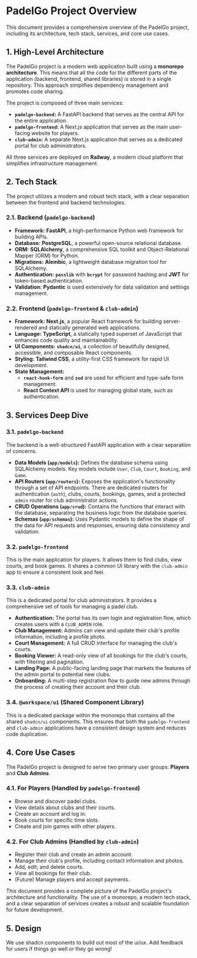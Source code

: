 # PadelGo Project Overview

This document provides a comprehensive overview of the PadelGo project, including its architecture, tech stack, services, and core use cases.

## 1. High-Level Architecture

The PadelGo project is a modern web application built using a **monorepo architecture**. This means that all the code for the different parts of the application (backend, frontend, shared libraries) is stored in a single repository. This approach simplifies dependency management and promotes code sharing.

The project is composed of three main services:

*   **`padelgo-backend`:** A FastAPI backend that serves as the central API for the entire application.
*   **`padelgo-frontend`:** A Next.js application that serves as the main user-facing website for players.
*   **`club-admin`:** A separate Next.js application that serves as a dedicated portal for club administrators.

All three services are deployed on **Railway**, a modern cloud platform that simplifies infrastructure management.

## 2. Tech Stack

The project utilizes a modern and robust tech stack, with a clear separation between the frontend and backend technologies.

### 2.1. Backend (`padelgo-backend`)

*   **Framework:** **FastAPI**, a high-performance Python web framework for building APIs.
*   **Database:** **PostgreSQL**, a powerful open-source relational database.
*   **ORM:** **SQLAlchemy**, a comprehensive SQL toolkit and Object-Relational Mapper (ORM) for Python.
*   **Migrations:** **Alembic**, a lightweight database migration tool for SQLAlchemy.
*   **Authentication:** **`passlib`** with **`bcrypt`** for password hashing and **JWT** for token-based authentication.
*   **Validation:** **Pydantic** is used extensively for data validation and settings management.

### 2.2. Frontend (`padelgo-frontend` & `club-admin`)

*   **Framework:** **Next.js**, a popular React framework for building server-rendered and statically generated web applications.
*   **Language:** **TypeScript**, a statically typed superset of JavaScript that enhances code quality and maintainability.
*   **UI Components:** **`shadcn/ui`**, a collection of beautifully designed, accessible, and composable React components.
*   **Styling:** **Tailwind CSS**, a utility-first CSS framework for rapid UI development.
*   **State Management:**
    *   **`react-hook-form`** and **`zod`** are used for efficient and type-safe form management.
    *   **React Context API** is used for managing global state, such as authentication.

## 3. Services Deep Dive

### 3.1. `padelgo-backend`

The backend is a well-structured FastAPI application with a clear separation of concerns.

*   **Data Models (`app/models`):** Defines the database schema using SQLAlchemy models. Key models include `User`, `Club`, `Court`, `Booking`, and `Game`.
*   **API Routers (`app/routers`):** Exposes the application's functionality through a set of API endpoints. There are dedicated routers for authentication (`auth`), clubs, courts, bookings, games, and a protected `admin` router for club administrator actions.
*   **CRUD Operations (`app/crud`):** Contains the functions that interact with the database, separating the business logic from the database queries.
*   **Schemas (`app/schemas`):** Uses Pydantic models to define the shape of the data for API requests and responses, ensuring data consistency and validation.

### 3.2. `padelgo-frontend`

This is the main application for players. It allows them to find clubs, view courts, and book games. It shares a common UI library with the `club-admin` app to ensure a consistent look and feel.

### 3.3. `club-admin`

This is a dedicated portal for club administrators. It provides a comprehensive set of tools for managing a padel club.

*   **Authentication:** The portal has its own login and registration flow, which creates users with a `CLUB_ADMIN` role.
*   **Club Management:** Admins can view and update their club's profile information, including a profile photo.
*   **Court Management:** A full CRUD interface for managing the club's courts.
*   **Booking Viewer:** A read-only view of all bookings for the club's courts, with filtering and pagination.
*   **Landing Page:** A public-facing landing page that markets the features of the admin portal to potential new clubs.
*   **Onboarding:** A multi-step registration flow to guide new admins through the process of creating their account and their club.

### 3.4. `@workspace/ui` (Shared Component Library)

This is a dedicated package within the monorepo that contains all the shared `shadcn/ui` components. This ensures that both the `padelgo-frontend` and `club-admin` applications have a consistent design system and reduces code duplication.

## 4. Core Use Cases

The PadelGo project is designed to serve two primary user groups: **Players** and **Club Admins**.

### 4.1. For Players (Handled by `padelgo-frontend`)

*   Browse and discover padel clubs.
*   View details about clubs and their courts.
*   Create an account and log in.
*   Book courts for specific time slots.
*   Create and join games with other players.

### 4.2. For Club Admins (Handled by `club-admin`)

*   Register their club and create an admin account.
*   Manage their club's profile, including contact information and photos.
*   Add, edit, and delete courts.
*   View all bookings for their club.
*   (Future) Manage players and accept payments.

This document provides a complete picture of the PadelGo project's architecture and functionality. The use of a monorepo, a modern tech stack, and a clear separation of services creates a robust and scalable foundation for future development. 

## 5. Design

We use shadcn components to build out most of the ui/ux. Add feedback for users if things go well or they go wrong!